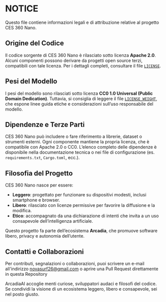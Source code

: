 # NOTICE

Questo file contiene informazioni legali e di attribuzione relative al progetto CES 360 Nano.

## Origine del Codice

Il codice sorgente di CES 360 Nano è rilasciato sotto licenza **Apache 2.0**. Alcuni componenti possono derivare da progetti open source terzi, compatibili con tale licenza. Per i dettagli completi, consultare il file [`LICENSE`](./LICENSE).

## Pesi del Modello

I pesi del modello sono rilasciati sotto licenza **CC0 1.0 Universal (Public Domain Dedication)**. Tuttavia, si consiglia di leggere il file [`LICENSE_WEIGHT`](./LICENSE_WEIGHT), che espone linee guida etiche e considerazioni sull’uso responsabile del modello.

## Dipendenze e Terze Parti

CES 360 Nano può includere o fare riferimento a librerie, dataset o strumenti esterni. Ogni componente mantiene la propria licenza, che è compatibile con Apache 2.0 o CC0. L’elenco completo delle dipendenze è disponibile nella documentazione tecnica o nei file di configurazione (es. `requirements.txt`, `Cargo.toml`, ecc.).

## Filosofia del Progetto

CES 360 Nano nasce per essere:

- **Leggero**: progettato per funzionare su dispositivi modesti, inclusi smartphone e browser.
- **Libero**: rilasciato con licenze permissive per favorire la diffusione e la modifica.
- **Etico**: accompagnato da una dichiarazione di intenti che invita a un uso consapevole dell’intelligenza artificiale.

Questo progetto fa parte dell’ecosistema **Arcadia**, che promuove software libero, privacy e autonomia dell’utente.

## Contatti e Collaborazioni

Per contributi, segnalazioni o collaborazioni, puoi scrivere un e-mail all'indirizzo novasurf26@gmail.com o aprire una Pull Request direttamente in questa Repository

ArcadiaAI accoglie menti curiose, sviluppatori audaci e filosofi del codice. Se condividi la visione di un ecosistema leggero, libero e consapevole, sei nel posto giusto.
